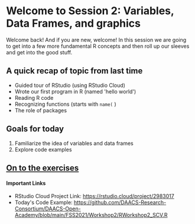# Welcome to Session 2: Variables, Data Frames, and graphics
Welcome back! And if you are new, welcome! In this session we are going to get into a few more fundamental R concepts and then roll up our sleeves and get into the good stuff.

## A quick recap of topic from last time
* Guided tour of RStudio (using RStudio Cloud)
* Wrote our first program in R (named 'hello world')
* Reading R code
* Recognizing functions  (starts with `name(` )
* The role of packages

## Goals for today
1. Familiarize the idea of variables and data frames
2. Explore code examples


## [On to the exercises](https://github.com/alonzi/DAACS-Intro-to-R/blob/main/part-III.md)

#### Important Links
* RStudio Cloud Project Link: https://rstudio.cloud/project/2983017
* Today's Code Example: https://github.com/DAACS-Research-Consortium/DAACS-Open-Academy/blob/main/FSS2021/Workshop2/RWorkshop2_SCV.R
